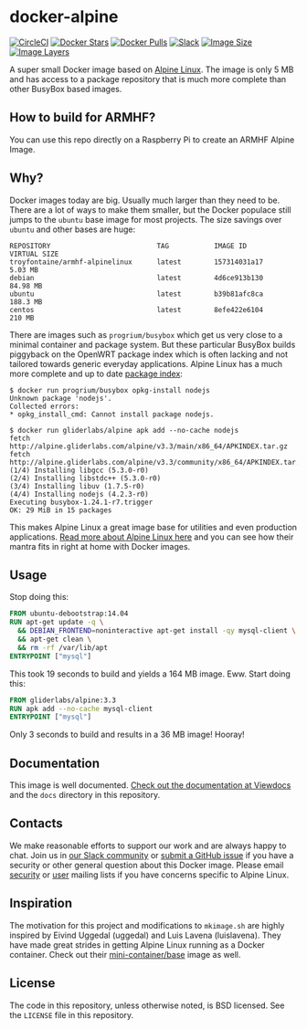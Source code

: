 # docker-alpine

[![CircleCI](https://img.shields.io/circleci/project/gliderlabs/docker-alpine/release.svg)](https://circleci.com/gh/gliderlabs/docker-alpine)
[![Docker Stars](https://img.shields.io/docker/stars/gliderlabs/alpine.svg)][hub]
[![Docker Pulls](https://img.shields.io/docker/pulls/gliderlabs/alpine.svg)][hub]
[![Slack](http://glider-slackin.herokuapp.com/badge.svg)][slack]
[![Image Size](https://img.shields.io/imagelayers/image-size/gliderlabs/alpine/latest.svg)](https://imagelayers.io/?images=gliderlabs/alpine:latest)
[![Image Layers](https://img.shields.io/imagelayers/layers/gliderlabs/alpine/latest.svg)](https://imagelayers.io/?images=gliderlabs/alpine:latest)


A super small Docker image based on [Alpine Linux][alpine]. The image is only 5 MB and has access to a package repository that is much more complete than other BusyBox based images.

## How to build for ARMHF?

You can use this repo directly on a Raspberry Pi to create an ARMHF Alpine Image.

## Why?

Docker images today are big. Usually much larger than they need to be. There are a lot of ways to make them smaller, but the Docker populace still jumps to the `ubuntu` base image for most projects. The size savings over `ubuntu` and other bases are huge:

```
REPOSITORY          				TAG           IMAGE ID          VIRTUAL SIZE
troyfontaine/armhf-alpinelinux   	latest        157314031a17      5.03 MB
debian              				latest        4d6ce913b130      84.98 MB
ubuntu              				latest        b39b81afc8ca      188.3 MB
centos              				latest        8efe422e6104      210 MB
```

There are images such as `progrium/busybox` which get us very close to a minimal container and package system. But these particular BusyBox builds piggyback on the OpenWRT package index which is often lacking and not tailored towards generic everyday applications. Alpine Linux has a much more complete and up to date [package index][alpine-packages]:

```console
$ docker run progrium/busybox opkg-install nodejs
Unknown package 'nodejs'.
Collected errors:
* opkg_install_cmd: Cannot install package nodejs.

$ docker run gliderlabs/alpine apk add --no-cache nodejs
fetch http://alpine.gliderlabs.com/alpine/v3.3/main/x86_64/APKINDEX.tar.gz
fetch http://alpine.gliderlabs.com/alpine/v3.3/community/x86_64/APKINDEX.tar.gz
(1/4) Installing libgcc (5.3.0-r0)
(2/4) Installing libstdc++ (5.3.0-r0)
(3/4) Installing libuv (1.7.5-r0)
(4/4) Installing nodejs (4.2.3-r0)
Executing busybox-1.24.1-r7.trigger
OK: 29 MiB in 15 packages
```

This makes Alpine Linux a great image base for utilities and even production applications. [Read more about Alpine Linux here][alpine-about] and you can see how their mantra fits in right at home with Docker images.

## Usage

Stop doing this:

```dockerfile
FROM ubuntu-debootstrap:14.04
RUN apt-get update -q \
  && DEBIAN_FRONTEND=noninteractive apt-get install -qy mysql-client \
  && apt-get clean \
  && rm -rf /var/lib/apt
ENTRYPOINT ["mysql"]
```
This took 19 seconds to build and yields a 164 MB image. Eww. Start doing this:

```dockerfile
FROM gliderlabs/alpine:3.3
RUN apk add --no-cache mysql-client
ENTRYPOINT ["mysql"]
```

Only 3 seconds to build and results in a 36 MB image! Hooray!

## Documentation

This image is well documented. [Check out the documentation at Viewdocs][docs] and the `docs` directory in this repository.

## Contacts

We make reasonable efforts to support our work and are always happy to chat. Join us in [our Slack community][slack] or [submit a GitHub issue][issues] if you have a security or other general question about this Docker image. Please email [security](http://lists.alpinelinux.org/alpine-security/summary.html) or [user](http://lists.alpinelinux.org/alpine-user/summary.html) mailing lists if you have concerns specific to Alpine Linux.

## Inspiration

The motivation for this project and modifications to `mkimage.sh` are highly inspired by Eivind Uggedal (uggedal) and Luis Lavena (luislavena). They have made great strides in getting Alpine Linux running as a Docker container. Check out their [mini-container/base][mini-base] image as well.

## License

The code in this repository, unless otherwise noted, is BSD licensed. See the `LICENSE` file in this repository.

[mini-base]: https://github.com/mini-containers/base
[alpine-packages]: http://pkgs.alpinelinux.org/
[alpine-about]: https://www.alpinelinux.org/about/
[docs]: http://gliderlabs.viewdocs.io/docker-alpine
[slack]: http://glider-slackin.herokuapp.com/
[issues]: https://github.com/gliderlabs/docker-alpine/issues
[alpine]: http://alpinelinux.org/
[fastly]: https://www.fastly.com/
[hub]: https://hub.docker.com/r/gliderlabs/alpine/
